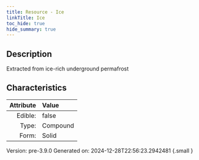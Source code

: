 ```yaml
---
title: Resource - Ice
linkTitle: Ice
toc_hide: true
hide_summary: true
---
```


## Description
Extracted from ice-rich underground permafrost

## Characteristics

| Attribute      | Value |
|--------:|:------|
|Edible:|false|
|Type:|Compound|
|Form:|Solid|
 



    

Version: pre-3.9.0 Generated on: 2024-12-28T22:56:23.2942481
{.small }
